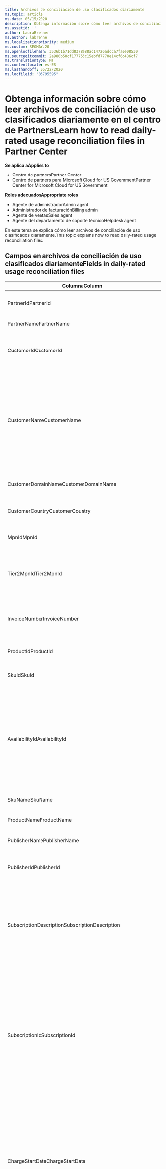 ```yaml
---
title: Archivos de conciliación de uso clasificados diariamente
ms.topic: article
ms.date: 05/15/2020
description: Obtenga información sobre cómo leer archivos de conciliación de uso clasificados diariamente en el centro de Partners.
ms.assetid: ''
author: LauraBrenner
ms.author: labrenne
ms.localizationpriority: medium
ms.custom: SEOMAY.20
ms.openlocfilehash: 3536b1b71dd8378e88ac14726adcca7fa0e08530
ms.sourcegitcommit: 2a980b50cf177753c15ebfd7770e14cf6d486cf7
ms.translationtype: MT
ms.contentlocale: es-ES
ms.lasthandoff: 05/22/2020
ms.locfileid: "83795595"
---
```

# <a name="learn-how-to-read-daily-rated-usage-reconciliation-files-in-partner-center"></a><span data-ttu-id="27c2d-103">Obtenga información sobre cómo leer archivos de conciliación de uso clasificados diariamente en el centro de Partners</span><span class="sxs-lookup"><span data-stu-id="27c2d-103">Learn how to read daily-rated usage reconciliation files in Partner Center</span></span>

<span data-ttu-id="27c2d-104">**Se aplica a**</span><span class="sxs-lookup"><span data-stu-id="27c2d-104">**Applies to**</span></span>

- <span data-ttu-id="27c2d-105">Centro de partners</span><span class="sxs-lookup"><span data-stu-id="27c2d-105">Partner Center</span></span>
- <span data-ttu-id="27c2d-106">Centro de partners para Microsoft Cloud for US Government</span><span class="sxs-lookup"><span data-stu-id="27c2d-106">Partner Center for Microsoft Cloud for US Government</span></span>

<span data-ttu-id="27c2d-107">**Roles adecuados**</span><span class="sxs-lookup"><span data-stu-id="27c2d-107">**Appropriate roles**</span></span>

- <span data-ttu-id="27c2d-108">Agente de administrador</span><span class="sxs-lookup"><span data-stu-id="27c2d-108">Admin agent</span></span>
- <span data-ttu-id="27c2d-109">Administrador de facturación</span><span class="sxs-lookup"><span data-stu-id="27c2d-109">Billing admin</span></span>
- <span data-ttu-id="27c2d-110">Agente de ventas</span><span class="sxs-lookup"><span data-stu-id="27c2d-110">Sales agent</span></span>
- <span data-ttu-id="27c2d-111">Agente del departamento de soporte técnico</span><span class="sxs-lookup"><span data-stu-id="27c2d-111">Helpdesk agent</span></span>

<span data-ttu-id="27c2d-112">En este tema se explica cómo leer archivos de conciliación de uso clasificados diariamente.</span><span class="sxs-lookup"><span data-stu-id="27c2d-112">This topic explains how to read daily-rated usage reconciliation files.</span></span>

## <a name="fields-in-daily-rated-usage-reconciliation-files"></a><span data-ttu-id="27c2d-113">Campos en archivos de conciliación de uso clasificados diariamente</span><span class="sxs-lookup"><span data-stu-id="27c2d-113">Fields in daily-rated usage reconciliation files</span></span>

| <span data-ttu-id="27c2d-114">Columna</span><span class="sxs-lookup"><span data-stu-id="27c2d-114">Column</span></span> | <span data-ttu-id="27c2d-115">Descripción</span><span class="sxs-lookup"><span data-stu-id="27c2d-115">Description</span></span> |
| ------ | ----------- |
| <span data-ttu-id="27c2d-116">PartnerId</span><span class="sxs-lookup"><span data-stu-id="27c2d-116">PartnerId</span></span> | <span data-ttu-id="27c2d-117">Identificador del asociado en formato GUID.</span><span class="sxs-lookup"><span data-stu-id="27c2d-117">Partner identifier in GUID format.</span></span> |
| <span data-ttu-id="27c2d-118">PartnerName</span><span class="sxs-lookup"><span data-stu-id="27c2d-118">PartnerName</span></span> | <span data-ttu-id="27c2d-119">Nombre del asociado.</span><span class="sxs-lookup"><span data-stu-id="27c2d-119">Partner name.</span></span> |
| <span data-ttu-id="27c2d-120">CustomerId</span><span class="sxs-lookup"><span data-stu-id="27c2d-120">CustomerId</span></span> | <span data-ttu-id="27c2d-121">Identificador único de Microsoft para el cliente en formato GUID.</span><span class="sxs-lookup"><span data-stu-id="27c2d-121">Unique Microsoft identifier for the customer in GUID format.</span></span> |
| <span data-ttu-id="27c2d-122">CustomerName</span><span class="sxs-lookup"><span data-stu-id="27c2d-122">CustomerName</span></span> | <span data-ttu-id="27c2d-123">Nombre de la organización del cliente según figura en el Centro de partners.</span><span class="sxs-lookup"><span data-stu-id="27c2d-123">Customer's organization name as reported in Partner Center.</span></span> <span data-ttu-id="27c2d-124">*Esta columna es muy importante para conciliar la factura con la información del sistema.*</span><span class="sxs-lookup"><span data-stu-id="27c2d-124">*This column is very important for reconciling the invoice with your system information.*</span></span> |
| <span data-ttu-id="27c2d-125">CustomerDomainName</span><span class="sxs-lookup"><span data-stu-id="27c2d-125">CustomerDomainName</span></span> | <span data-ttu-id="27c2d-126">El nombre de dominio del cliente.</span><span class="sxs-lookup"><span data-stu-id="27c2d-126">The customer's domain name.</span></span> |
| <span data-ttu-id="27c2d-127">CustomerCountry</span><span class="sxs-lookup"><span data-stu-id="27c2d-127">CustomerCountry</span></span> | <span data-ttu-id="27c2d-128">País en el que se encuentra el cliente.</span><span class="sxs-lookup"><span data-stu-id="27c2d-128">The country in which the customer is located.</span></span> |
| <span data-ttu-id="27c2d-129">MpnId</span><span class="sxs-lookup"><span data-stu-id="27c2d-129">MpnId</span></span> | <span data-ttu-id="27c2d-130">Identificador de MPN del asociado de CSP.</span><span class="sxs-lookup"><span data-stu-id="27c2d-130">MPN identifier of the CSP partner.</span></span> |
| <span data-ttu-id="27c2d-131">Tier2MpnId</span><span class="sxs-lookup"><span data-stu-id="27c2d-131">Tier2MpnId</span></span> | <span data-ttu-id="27c2d-132">Identificador de MPN del distribuidor de registro de la suscripción.</span><span class="sxs-lookup"><span data-stu-id="27c2d-132">MPN identifier of the reseller of record for the subscription.</span></span> |
| <span data-ttu-id="27c2d-133">InvoiceNumber</span><span class="sxs-lookup"><span data-stu-id="27c2d-133">InvoiceNumber</span></span> | <span data-ttu-id="27c2d-134">Número de factura donde aparece la transacción especificada.</span><span class="sxs-lookup"><span data-stu-id="27c2d-134">Invoice number where the specified transaction appears.</span></span> |
| <span data-ttu-id="27c2d-135">ProductId</span><span class="sxs-lookup"><span data-stu-id="27c2d-135">ProductId</span></span> | <span data-ttu-id="27c2d-136">Identificador del producto.</span><span class="sxs-lookup"><span data-stu-id="27c2d-136">The identifier for the product.</span></span> |
| <span data-ttu-id="27c2d-137">SkuId</span><span class="sxs-lookup"><span data-stu-id="27c2d-137">SkuId</span></span> | <span data-ttu-id="27c2d-138">Identificador de una SKU determinada.</span><span class="sxs-lookup"><span data-stu-id="27c2d-138">The identifier for a particular SKU.</span></span> |
| <span data-ttu-id="27c2d-139">AvailabilityId</span><span class="sxs-lookup"><span data-stu-id="27c2d-139">AvailabilityId</span></span> | <span data-ttu-id="27c2d-140">Identificador de la disponibilidad de una SKU determinada.</span><span class="sxs-lookup"><span data-stu-id="27c2d-140">The identifier for a particular SKU's availability.</span></span> <span data-ttu-id="27c2d-141">Esto muestra si la SKU está disponible para su compra en el país determinado, la moneda, el segmento del sector, etc.</span><span class="sxs-lookup"><span data-stu-id="27c2d-141">This shows whether the SKU is available for purchase in the given country, currency, industry segment, etc.</span></span> |
| <span data-ttu-id="27c2d-142">SkuName</span><span class="sxs-lookup"><span data-stu-id="27c2d-142">SkuName</span></span> | <span data-ttu-id="27c2d-143">Título de una SKU determinada.</span><span class="sxs-lookup"><span data-stu-id="27c2d-143">The title for a particular SKU.</span></span> |
| <span data-ttu-id="27c2d-144">ProductName</span><span class="sxs-lookup"><span data-stu-id="27c2d-144">ProductName</span></span> | <span data-ttu-id="27c2d-145">Nombre del producto.</span><span class="sxs-lookup"><span data-stu-id="27c2d-145">The name of the product.</span></span> |
| <span data-ttu-id="27c2d-146">PublisherName</span><span class="sxs-lookup"><span data-stu-id="27c2d-146">PublisherName</span></span> | <span data-ttu-id="27c2d-147">Nombre del publicador.</span><span class="sxs-lookup"><span data-stu-id="27c2d-147">The name of the publisher.</span></span> |
| <span data-ttu-id="27c2d-148">PublisherId</span><span class="sxs-lookup"><span data-stu-id="27c2d-148">PublisherId</span></span> | <span data-ttu-id="27c2d-149">Identificador del publicador en formato GUID.</span><span class="sxs-lookup"><span data-stu-id="27c2d-149">The identifier of the publisher in GUID format.</span></span> |
| <span data-ttu-id="27c2d-150">SubscriptionDescription</span><span class="sxs-lookup"><span data-stu-id="27c2d-150">SubscriptionDescription</span></span> | <span data-ttu-id="27c2d-151">Nombre de la oferta de servicio adquirida por el cliente, según se define en la lista de precios.</span><span class="sxs-lookup"><span data-stu-id="27c2d-151">The name of the service offering purchased by the customer, as defined in the price list.</span></span> <span data-ttu-id="27c2d-152">(Este campo es idéntico a **nombredeoferta**).</span><span class="sxs-lookup"><span data-stu-id="27c2d-152">(This is an identical field to **OfferName**).</span></span> |
| <span data-ttu-id="27c2d-153">SubscriptionId</span><span class="sxs-lookup"><span data-stu-id="27c2d-153">SubscriptionId</span></span> | <span data-ttu-id="27c2d-154">Identificador único para una suscripción en la plataforma de facturación de Microsoft.</span><span class="sxs-lookup"><span data-stu-id="27c2d-154">Unique identifier for a subscription in the Microsoft billing platform.</span></span> <span data-ttu-id="27c2d-155">No se usa para la conciliación.</span><span class="sxs-lookup"><span data-stu-id="27c2d-155">Not used for reconciliation.</span></span> <span data-ttu-id="27c2d-156">*Este identificador no es el mismo que el **identificador de suscripción** en la consola de administración de socios comerciales.*</span><span class="sxs-lookup"><span data-stu-id="27c2d-156">*This identifier is not the same as the **Subscription ID** on the partner admin console.*</span></span> |
| <span data-ttu-id="27c2d-157">ChargeStartDate</span><span class="sxs-lookup"><span data-stu-id="27c2d-157">ChargeStartDate</span></span> | <span data-ttu-id="27c2d-158">Fecha de inicio del ciclo de facturación (excepto cuando se presentan fechas de datos de uso latente previamente no cargados del ciclo de facturación anterior).</span><span class="sxs-lookup"><span data-stu-id="27c2d-158">Start date of the billing cycle (except when presenting dates of previously uncharged latent usage data from the previous billing cycle).</span></span> <span data-ttu-id="27c2d-159">La hora es siempre el principio del día, 00:00.</span><span class="sxs-lookup"><span data-stu-id="27c2d-159">The time is always the beginning of the day, 0:00.</span></span> |
| <span data-ttu-id="27c2d-160">ChargeEndDate</span><span class="sxs-lookup"><span data-stu-id="27c2d-160">ChargeEndDate</span></span> | <span data-ttu-id="27c2d-161">Fecha final del ciclo de facturación (excepto cuando se presentan fechas de datos de uso latente previamente no cargados del ciclo de biling anterior).</span><span class="sxs-lookup"><span data-stu-id="27c2d-161">End date of billing cycle (except when presenting dates of previously uncharged latent usage data from the previous biling cycle).</span></span> <span data-ttu-id="27c2d-162">La hora siempre corresponde al fin del día, 23:59.</span><span class="sxs-lookup"><span data-stu-id="27c2d-162">The time is always the end of the day, 23:59.</span></span> |
| <span data-ttu-id="27c2d-163">UsageDate</span><span class="sxs-lookup"><span data-stu-id="27c2d-163">UsageDate</span></span> | <span data-ttu-id="27c2d-164">Fecha del uso del servicio.</span><span class="sxs-lookup"><span data-stu-id="27c2d-164">Date of service usage.</span></span> |
| <span data-ttu-id="27c2d-165">MeterType</span><span class="sxs-lookup"><span data-stu-id="27c2d-165">MeterType</span></span> | <span data-ttu-id="27c2d-166">Tipo de medidor.</span><span class="sxs-lookup"><span data-stu-id="27c2d-166">The type of meter.</span></span> |
| <span data-ttu-id="27c2d-167">MeterCategory</span><span class="sxs-lookup"><span data-stu-id="27c2d-167">MeterCategory</span></span> | <span data-ttu-id="27c2d-168">Identifica el servicio de nivel superior para el uso.</span><span class="sxs-lookup"><span data-stu-id="27c2d-168">The top-level service for the usage.</span></span> |
| <span data-ttu-id="27c2d-169">MeterId</span><span class="sxs-lookup"><span data-stu-id="27c2d-169">MeterId</span></span> | <span data-ttu-id="27c2d-170">Identificador del medidor que se está usando.</span><span class="sxs-lookup"><span data-stu-id="27c2d-170">The identifier for the meter being used.</span></span> |
| <span data-ttu-id="27c2d-171">MeterSubCategory</span><span class="sxs-lookup"><span data-stu-id="27c2d-171">MeterSubCategory</span></span> | <span data-ttu-id="27c2d-172">El tipo de servicio de Azure, que puede afectar a la tarifa.</span><span class="sxs-lookup"><span data-stu-id="27c2d-172">The type of Azure service, which can affect the rate.</span></span> |
| <span data-ttu-id="27c2d-173">MeterName</span><span class="sxs-lookup"><span data-stu-id="27c2d-173">MeterName</span></span> | <span data-ttu-id="27c2d-174">Unidad de medida del medidor que se está consumiendo.</span><span class="sxs-lookup"><span data-stu-id="27c2d-174">The unit of measure for the meter being consumed.</span></span> |
| <span data-ttu-id="27c2d-175">MeterRegion</span><span class="sxs-lookup"><span data-stu-id="27c2d-175">MeterRegion</span></span> | <span data-ttu-id="27c2d-176">Esta columna identifica la ubicación de un centro de datos dentro de la región para los servicios donde esto se aplica y rellena.</span><span class="sxs-lookup"><span data-stu-id="27c2d-176">This column identifies the location of a data center within the region for services where this is applicable and populated.</span></span> |
| <span data-ttu-id="27c2d-177">Unidad</span><span class="sxs-lookup"><span data-stu-id="27c2d-177">Unit</span></span> | <span data-ttu-id="27c2d-178">Unidad del **nombre**del recurso.</span><span class="sxs-lookup"><span data-stu-id="27c2d-178">The unit of the resource **Name**.</span></span> |
| <span data-ttu-id="27c2d-179">ResourceLocation</span><span class="sxs-lookup"><span data-stu-id="27c2d-179">ResourceLocation</span></span> | <span data-ttu-id="27c2d-180">Centro de datos en el que se está ejecutando el medidor.</span><span class="sxs-lookup"><span data-stu-id="27c2d-180">The data center where the meter is running.</span></span> |
| <span data-ttu-id="27c2d-181">ConsumedService</span><span class="sxs-lookup"><span data-stu-id="27c2d-181">ConsumedService</span></span> | <span data-ttu-id="27c2d-182">El servicio de la plataforma Azure que ha usado.</span><span class="sxs-lookup"><span data-stu-id="27c2d-182">The Azure platform service that you used.</span></span> |
| <span data-ttu-id="27c2d-183">ResourceGroup</span><span class="sxs-lookup"><span data-stu-id="27c2d-183">ResourceGroup</span></span> | <span data-ttu-id="27c2d-184">Representa un contenedor que contiene los recursos relacionados de una solución de Azure.</span><span class="sxs-lookup"><span data-stu-id="27c2d-184">Represents a container that holds related resources for an Azure solution.</span></span> |
| <span data-ttu-id="27c2d-185">ResourceURI</span><span class="sxs-lookup"><span data-stu-id="27c2d-185">ResourceURI</span></span> | <span data-ttu-id="27c2d-186">URI del recurso que se va a usar.</span><span class="sxs-lookup"><span data-stu-id="27c2d-186">The URI of the resource being used.</span></span> |
| <span data-ttu-id="27c2d-187">ChargeType</span><span class="sxs-lookup"><span data-stu-id="27c2d-187">ChargeType</span></span> | <span data-ttu-id="27c2d-188">Tipo de cargo o ajuste.</span><span class="sxs-lookup"><span data-stu-id="27c2d-188">The type of charge or adjustment.</span></span>  |
| <span data-ttu-id="27c2d-189">UnitPrice</span><span class="sxs-lookup"><span data-stu-id="27c2d-189">UnitPrice</span></span> | <span data-ttu-id="27c2d-190">Precio por licencia, tal como se publicó en la lista de precios en el momento de la compra.</span><span class="sxs-lookup"><span data-stu-id="27c2d-190">Price per license, as published in the price list at the time of purchase.</span></span> <span data-ttu-id="27c2d-191">Asegúrese de que este precio coincida con la información almacenada en el sistema de facturación durante la conciliación.</span><span class="sxs-lookup"><span data-stu-id="27c2d-191">Make sure this price matches the information stored in your billing system during reconciliation.</span></span> |
| <span data-ttu-id="27c2d-192">Cantidad</span><span class="sxs-lookup"><span data-stu-id="27c2d-192">Quantity</span></span> | <span data-ttu-id="27c2d-193">Número de licencias.</span><span class="sxs-lookup"><span data-stu-id="27c2d-193">Number of licenses.</span></span> <span data-ttu-id="27c2d-194">Asegúrese de que este precio coincida con la información almacenada en el sistema de facturación durante la conciliación.</span><span class="sxs-lookup"><span data-stu-id="27c2d-194">Make sure this price matches the information stored in your billing system during reconciliation.</span></span> |
| <span data-ttu-id="27c2d-195">UnitType</span><span class="sxs-lookup"><span data-stu-id="27c2d-195">UnitType</span></span> | <span data-ttu-id="27c2d-196">Tipo de unidad en la que se carga el medidor.</span><span class="sxs-lookup"><span data-stu-id="27c2d-196">The type of unit the meter is charged in.</span></span>  |
| <span data-ttu-id="27c2d-197">BillingPreTaxTotal</span><span class="sxs-lookup"><span data-stu-id="27c2d-197">BillingPreTaxTotal</span></span> | <span data-ttu-id="27c2d-198">Importe total de facturación antes de los impuestos.</span><span class="sxs-lookup"><span data-stu-id="27c2d-198">Total billing amount before taxes.</span></span> |
| <span data-ttu-id="27c2d-199">BillingCurrency</span><span class="sxs-lookup"><span data-stu-id="27c2d-199">BillingCurrency</span></span> | <span data-ttu-id="27c2d-200">La moneda en la región geográfica del cliente.</span><span class="sxs-lookup"><span data-stu-id="27c2d-200">The currency in the customer's geographic region.</span></span> |
| <span data-ttu-id="27c2d-201">PricingPreTaxTotal</span><span class="sxs-lookup"><span data-stu-id="27c2d-201">PricingPreTaxTotal</span></span> | <span data-ttu-id="27c2d-202">Los precios antes de que se agreguen los impuestos.</span><span class="sxs-lookup"><span data-stu-id="27c2d-202">The pricing before taxes are added.</span></span> |
| <span data-ttu-id="27c2d-203">PricingCurrency</span><span class="sxs-lookup"><span data-stu-id="27c2d-203">PricingCurrency</span></span> | <span data-ttu-id="27c2d-204">Moneda de la lista de precios.</span><span class="sxs-lookup"><span data-stu-id="27c2d-204">The currency in the price list.</span></span> |
| <span data-ttu-id="27c2d-205">ServiceInfo1</span><span class="sxs-lookup"><span data-stu-id="27c2d-205">ServiceInfo1</span></span> | <span data-ttu-id="27c2d-206">El número de conexiones Service Bus aprovisionadas y utilizadas en un día determinado.</span><span class="sxs-lookup"><span data-stu-id="27c2d-206">The number of Service Bus connections that were provisioned and utilized on a given day.</span></span> |
| <span data-ttu-id="27c2d-207">ServiceInfo2</span><span class="sxs-lookup"><span data-stu-id="27c2d-207">ServiceInfo2</span></span> | <span data-ttu-id="27c2d-208">Campo heredado que captura los metadatos específicos del servicio opcionales.</span><span class="sxs-lookup"><span data-stu-id="27c2d-208">A legacy field that captures optional service-specific metadata.</span></span> |
| <span data-ttu-id="27c2d-209">Etiquetas</span><span class="sxs-lookup"><span data-stu-id="27c2d-209">Tags</span></span> | <span data-ttu-id="27c2d-210">Representa una organización lógica de recursos de Azure establecida por el usuario.</span><span class="sxs-lookup"><span data-stu-id="27c2d-210">Represents a logical organization of Azure resources set by the user.</span></span> |
| <span data-ttu-id="27c2d-211">AdditionalInfo</span><span class="sxs-lookup"><span data-stu-id="27c2d-211">AdditionalInfo</span></span> | <span data-ttu-id="27c2d-212">Cualquier información adicional no incluida en otras columnas.</span><span class="sxs-lookup"><span data-stu-id="27c2d-212">Any additional information not covered in other columns.</span></span> |
| <span data-ttu-id="27c2d-213">EffectiveUnitPrice</span><span class="sxs-lookup"><span data-stu-id="27c2d-213">EffectiveUnitPrice</span></span> | <span data-ttu-id="27c2d-214">El valor real que se cobra por unidad, incluidos los descuentos, el crédito acumulado, etc.</span><span class="sxs-lookup"><span data-stu-id="27c2d-214">The actual value charged per unit, including any discounts, earned credit, etc.</span></span> |
| <span data-ttu-id="27c2d-215">PCToBCExchangeRate</span><span class="sxs-lookup"><span data-stu-id="27c2d-215">PCToBCExchangeRate</span></span> | <span data-ttu-id="27c2d-216">Tasa de cambio que se aplica para la moneda de facturación.</span><span class="sxs-lookup"><span data-stu-id="27c2d-216">Exchange rate applied for pricing currency to billing currency.</span></span> |
| <span data-ttu-id="27c2d-217">PCToBCExchangeRateDate</span><span class="sxs-lookup"><span data-stu-id="27c2d-217">PCToBCExchangeRateDate</span></span> | <span data-ttu-id="27c2d-218">Fecha en la que se determina la moneda de los precios de la moneda de facturación.</span><span class="sxs-lookup"><span data-stu-id="27c2d-218">The date on which the pricing currency to the billing currency is determined.</span></span> |
| <span data-ttu-id="27c2d-219">EntitlementId</span><span class="sxs-lookup"><span data-stu-id="27c2d-219">EntitlementId</span></span> | <span data-ttu-id="27c2d-220">Representa el identificador de suscripción de Azure.</span><span class="sxs-lookup"><span data-stu-id="27c2d-220">Represents the Azure Subscription ID.</span></span> |
| <span data-ttu-id="27c2d-221">EntitlementDescription</span><span class="sxs-lookup"><span data-stu-id="27c2d-221">EntitlementDescription</span></span> | <span data-ttu-id="27c2d-222">Representa el nombre del identificador de suscripción de Azure.</span><span class="sxs-lookup"><span data-stu-id="27c2d-222">Represents the name of the Azure Subscription ID.</span></span> |
| <span data-ttu-id="27c2d-223">PartnerEarnedCreditPercentage</span><span class="sxs-lookup"><span data-stu-id="27c2d-223">PartnerEarnedCreditPercentage</span></span> | <span data-ttu-id="27c2d-224">Muestra el PartnerEarnedCredit del elemento de línea.</span><span class="sxs-lookup"><span data-stu-id="27c2d-224">Displays the PartnerEarnedCredit for the line item.</span></span> <span data-ttu-id="27c2d-225">El crédito obtenido será 0 o 15 por ciento</span><span class="sxs-lookup"><span data-stu-id="27c2d-225">Earned credit will be either 0 or 15 percent</span></span> |

